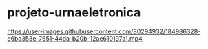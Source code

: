 # projeto-urnaeletronica

https://user-images.githubusercontent.com/80294932/184986328-e6ba353e-7651-44da-b20b-12ae610197a1.mp4

